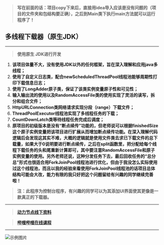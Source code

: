 > **写在前面的话：项目copy下来后，直接用idea导入应该是没有问题的（项目的文件夹和包结构要正确），之后到Main类下执行main方法就可以运行程序了！**
## 多线程下载器（**原生JDK**）
***
> **使用原生 JDK进行开发**
1. **该项目体量不大，没有使用JDK以外的任何框架，旨在深入理解和应用java多线程；**        
2. **使用了自定义日志类，配合newScheduledThreadPool线程池能够周期性打印下载信息日志；** 
3. **使用了LongAdder原子类，保证了该类实例变量原子性和可见性；**
4. **输入输出流的使用以及RandomAccessFile类的使用实现了灵活的读写，拆分和组合文件；**   
5. **HttpURLConnection类网络请求实现分段（range）下载文件；**   
6. **ThreadPoolExecutor线程池实现了多线程任务的下载；**
7. **CountDownLatch类等待线程任务完成后调度；**
8. **原项目的初级版本是没有“断点续传”功能的，但老师说可以根据finishedSize这个原子实例变量把该项目进行扩展从而增加断点续传功能。在深入理解代码逻辑后会发现这其实不难，大概的逻辑就是使用文件类去求已下载文件的总下载量，如果大于0说明要进行断点续传，之后在split函数里，把分配给每个线程下载任务的头和尾重新计算即可，其中要注意RandomAccessFile和原子实例变量的使用。另外老师还说，这种分发任务下去，最后回收任务的“总分总”形式也很适合用ForkJoinPool线程池进行优化，但由于我没怎么实际使用过这个线程池，而且以我的经验来看使用ForkJoinPool线程池的话项目总体结构可能会大改，能力有限的我只好把这个问题留给有兴趣的同学继续完善啦！**
> **注：此程序为控制台程序，有兴趣的同学可以为其添加UI界面使其更像是一款真正的下载器。** 
***
> **[动力节点线下资料](http://www.bjpowernode.com/javavideo/235.html)**

> **[哔哩哔哩在线课程](https://www.bilibili.com/video/BV1Rv411y7MU?vd_source=b03bfffc44ef99d2c8a183e364f3ef9d)**
***
![示例图片](https://github.com/DragonLog/mutiThreadDownloader/blob/main/pictureForExample/show.png)